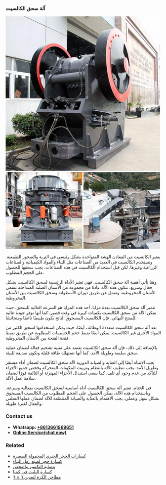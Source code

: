 <h3>آلة سحق الكالسيت</h3><img src='1701746282.jpg' alt=''><p>يعتبر الكالسيت من المعادن الهشة المتواجدة بشكل رئيسي في التربة والصخور الطبيعية. وتستخدم الكالسيت في العديد من الصناعات مثل البناء والمواد الكيميائية والصناعات الزراعية وغيرها. لكن قبل استخدام الكالسيت في هذه الصناعات، يجب سحقها للحصول على الحجم المطلوب.</p><p>وهنا تأتي أهمية آلة سحق الكالسيت، فهي تعتبر الأداة الرئيسية لسحق الكالسيت بشكل فعال وسريع. تتكون هذه الآلة عادةً من مجموعة من الأسنان الصلبة المتداخلة تسمى الأسنان المخروطية، وتعمل عن طريق دوران الأسطوانة وسحق الكالسيت بين الأسنان المخروطية.</p><p>تتميز آلة سحق الكالسيت بعدة مزايا. أحد هذه المزايا هو السرعة العالية للسحق، حيث تمكن الآلة من سحق الكالسيت بكميات كبيرة في وقت قصير. كما أنها توفر جودة عالية للمنتج النهائي، فإن الكالسيت المسحوق الناتج يكون طبيعيًا ناعمًا ومتجانسًا.</p><p>تعد آلة سحق الكالسيت متعددة الوظائف أيضًا، حيث يمكن استخدامها لسحق الكثير من المواد الأخرى غير الكالسيت. يمكن أيضًا ضبط حجم الجسيمات المطلوبة عن طريق ضبط فتحة الفتحة بين الأسنان المخروطية.</p><p>بالإضافة إلى ذلك، فإن آلة سحق الكالسيت تعتمد على تقنية تشحيم فعالة لضمان عملية سحق سلسة وطويلة الأمد. كما أنها تستهلك طاقة قليلة وتكون صديقة للبيئة.</p><p>يجب الانتباه أيضًا إلى العناية والصيانة الدورية لآلة سحق الكالسيت لضمان أداء مستقر وطويل الأمد. يجب تنظيف الآلة بانتظام وتزييت المكونات المتحركة وفحص جميع الأجزاء للتأكد من عدم وجود أي تلف. كما ينبغي استبدال الأجزاء المهترئة أو التالفة فورًا لضمان سلامة عمل الآلة.</p><p>في الختام، تعتبر آلة سحق الكالسيت أداة أساسية لسحق الكالسيت بفعالية وسرعة. وباستخدام هذه الآلة، يمكن الحصول على الحجم المطلوب من الكالسيت المسحوق بشكل سهل وعملي. يجب الاهتمام بالعناية والصيانة المنتظمة للآلة لضمان عملها السلس والفعال لفترة طويلة.</p><h3>Contact us</h3><ul><li><strong>Whatsapp:&nbsp;<a href="https://wa.me/8613661969651">+8613661969651</a></strong></li><li><a href="https://swt.shibang-china.com/?git&amp;zhl&amp;آلة سحق الكالسيت"><strong>Online Service(chat now)</strong></a></li></ul><h3>Related</h3><ul><li><a href='كسارات الحجر الجيري المحمولة الصغيرة.md'>كسارات الحجر الجيري المحمولة الصغيرة</a></li><li><a href='كسارة حجر لصنع رمل البناء.md'>كسارة حجر لصنع رمل البناء</a></li><li><a href='مصانع التكسير والفحص.md'>مصانع التكسير والفحص</a></li><li><a href='كسارة البليت في كينيا.md'>كسارة البليت في كينيا</a></li><li><a href='مطاحن الكرة لتعدين ٦ × ٦.md'>مطاحن الكرة لتعدين ٦ × ٦</a></li></ul>